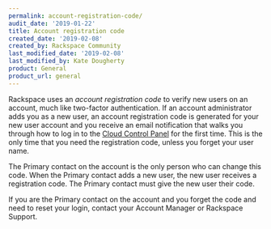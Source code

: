 ```yaml
---
permalink: account-registration-code/
audit_date: '2019-01-22'
title: Account registration code
created_date: '2019-02-08'
created_by: Rackspace Community
last_modified_date: '2019-02-08'
last_modified_by: Kate Dougherty
product: General
product_url: general
---
```


Rackspace uses an _account registration code_ to verify new users on an
account, much like two-factor authentication. If an account administrator 
adds you as a new user, an account registration code is generated for 
your new user account and you receive an email notification that 
walks you through how to log in to the 
[Cloud Control Panel](https://login.rackspace.com) 
for the first time. This is the only time that you need the 
registration code, unless you forget your user name.

The Primary contact on the account is the only person who can change this
code. When the Primary contact adds a new user, the new user receives a 
registration code. The Primary contact must give the new user their code.

If you are the Primary contact on the account and you forget the code and need
to reset your login, contact your Account Manager or Rackspace Support.
